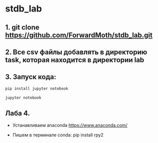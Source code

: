 # stdb_lab

## 1. git clone https://github.com/ForwardMoth/stdb_lab.git
## 2. Все csv файлы добавлять в директорию task, которая находится в директории lab
## 3. Запуск кода: 

```python 
pip install jupyter notebook

jupyter notebook
```

## Лаба 4. 

- Устанавливаем anaconda https://www.anaconda.com/ 

- Пишем в терминале conda: pip install rpy2 

